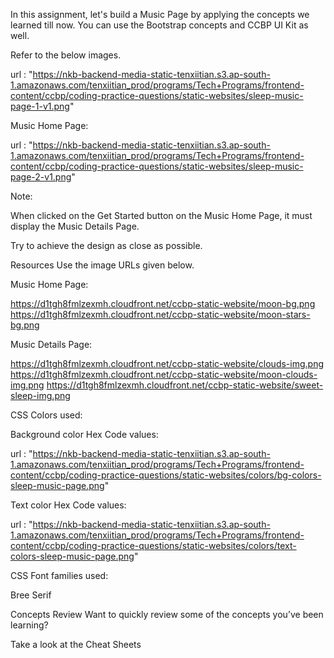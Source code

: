 In this assignment, let's build a Music Page by applying the concepts we learned till now. You can use the Bootstrap concepts and CCBP UI Kit as well.



Refer to the below images.

url   :  "https://nkb-backend-media-static-tenxiitian.s3.ap-south-1.amazonaws.com/tenxiitian_prod/programs/Tech+Programs/frontend-content/ccbp/coding-practice-questions/static-websites/sleep-music-page-1-v1.png"

Music Home Page:

url  :  "https://nkb-backend-media-static-tenxiitian.s3.ap-south-1.amazonaws.com/tenxiitian_prod/programs/Tech+Programs/frontend-content/ccbp/coding-practice-questions/static-websites/sleep-music-page-2-v1.png"



Note:

When clicked on the Get Started button on the Music Home Page, it must display the Music Details Page.

Try to achieve the design as close as possible. 

Resources
Use the image URLs given below.


Music Home Page:

https://d1tgh8fmlzexmh.cloudfront.net/ccbp-static-website/moon-bg.png
https://d1tgh8fmlzexmh.cloudfront.net/ccbp-static-website/moon-stars-bg.png


Music Details Page:

https://d1tgh8fmlzexmh.cloudfront.net/ccbp-static-website/clouds-img.png
https://d1tgh8fmlzexmh.cloudfront.net/ccbp-static-website/moon-clouds-img.png
https://d1tgh8fmlzexmh.cloudfront.net/ccbp-static-website/sweet-sleep-img.png


CSS Colors used:



Background color Hex Code values:

url : "https://nkb-backend-media-static-tenxiitian.s3.ap-south-1.amazonaws.com/tenxiitian_prod/programs/Tech+Programs/frontend-content/ccbp/coding-practice-questions/static-websites/colors/bg-colors-sleep-music-page.png"

Text color Hex Code values:

url : "https://nkb-backend-media-static-tenxiitian.s3.ap-south-1.amazonaws.com/tenxiitian_prod/programs/Tech+Programs/frontend-content/ccbp/coding-practice-questions/static-websites/colors/text-colors-sleep-music-page.png"

CSS Font families used:

Bree Serif

Concepts Review
Want to quickly review some of the concepts you’ve been learning?

Take a look at the Cheat Sheets